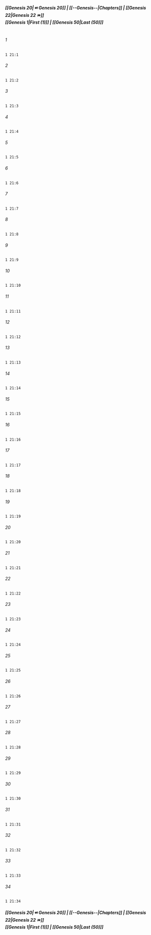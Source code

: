 
##### **[[Genesis 20|⏪ Genesis 20]] | [[--Genesis--|Chapters]] | [[Genesis 22|Genesis 22 ⏩]]**<br>**[[Genesis 1|First (1)]] | [[Genesis 50|Last (50)]]**<br><br>

###### 1
``` verse
1 21:1
```
###### 2
``` verse
1 21:2
```
###### 3
``` verse
1 21:3
```
###### 4
``` verse
1 21:4
```
###### 5
``` verse
1 21:5
```
###### 6
``` verse
1 21:6
```
###### 7
``` verse
1 21:7
```
###### 8
``` verse
1 21:8
```
###### 9
``` verse
1 21:9
```
###### 10
``` verse
1 21:10
```
###### 11
``` verse
1 21:11
```
###### 12
``` verse
1 21:12
```
###### 13
``` verse
1 21:13
```
###### 14
``` verse
1 21:14
```
###### 15
``` verse
1 21:15
```
###### 16
``` verse
1 21:16
```
###### 17
``` verse
1 21:17
```
###### 18
``` verse
1 21:18
```
###### 19
``` verse
1 21:19
```
###### 20
``` verse
1 21:20
```
###### 21
``` verse
1 21:21
```
###### 22
``` verse
1 21:22
```
###### 23
``` verse
1 21:23
```
###### 24
``` verse
1 21:24
```
###### 25
``` verse
1 21:25
```
###### 26
``` verse
1 21:26
```
###### 27
``` verse
1 21:27
```
###### 28
``` verse
1 21:28
```
###### 29
``` verse
1 21:29
```
###### 30
``` verse
1 21:30
```
###### 31
``` verse
1 21:31
```
###### 32
``` verse
1 21:32
```
###### 33
``` verse
1 21:33
```
###### 34
``` verse
1 21:34
```

##### **[[Genesis 20|⏪ Genesis 20]] | [[--Genesis--|Chapters]] | [[Genesis 22|Genesis 22 ⏩]]**<br>**[[Genesis 1|First (1)]] | [[Genesis 50|Last (50)]]**
